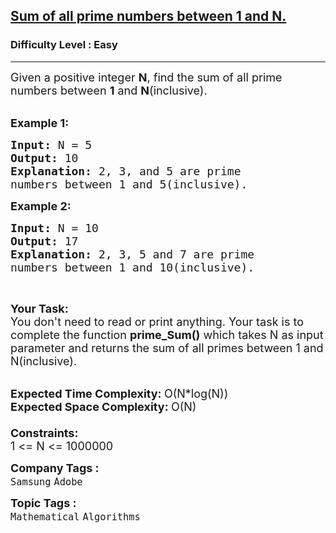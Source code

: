 <h2><a href="https://www.geeksforgeeks.org/problems/sum-of-all-prime-numbers-between-1-and-n4404/1?page=1&category=Mathematical&difficulty=Easy&sortBy=submissions">Sum of all prime numbers between 1 and N.</a></h2><h3>Difficulty Level : Easy</h3><hr><div class="problems_problem_content__Xm_eO"><p><span style="font-size:18px">Given a positive integer <strong>N</strong>, find&nbsp;the sum of all prime numbers between <strong>1</strong> and <strong>N</strong>(inclusive).</span><br>
&nbsp;</p>

<p><span style="font-size:18px"><strong>Example 1:</strong></span></p>

<pre><span style="font-size:18px"><strong>Input: </strong>N = 5
<strong>Output: </strong>10
<strong>Explanation: </strong>2, 3, and 5 are prime
numbers between 1 and 5(inclusive).</span>
</pre>

<p><span style="font-size:18px"><strong>Example 2:</strong></span></p>

<pre><span style="font-size:18px"><strong>Input: </strong>N = 10
<strong>Output: </strong>17
<strong>Explanation: </strong>2, 3, 5 and 7 are prime
numbers between 1 and 10(inclusive).</span>
</pre>

<p>&nbsp;</p>

<p><span style="font-size:18px"><strong>Your&nbsp;Task:</strong></span><br>
<span style="font-size:18px">You don't need to read or print anything. Your task is to complete the function&nbsp;<strong>prime_Sum()</strong>&nbsp;which takes N as input parameter and returns the sum of all primes between 1 and N(inclusive).</span><br>
&nbsp;</p>

<p><span style="font-size:18px"><strong>Expected Time Complexity:&nbsp;</strong>O(N*log(N))<br>
<strong>Expected Space Complexity:&nbsp;</strong>O(N)<br>
<br>
<strong>Constraints:</strong><br>
1 &lt;= N &lt;= 1000000</span></p>
</div><p><span style=font-size:18px><strong>Company Tags : </strong><br><code>Samsung</code>&nbsp;<code>Adobe</code>&nbsp;<br><p><span style=font-size:18px><strong>Topic Tags : </strong><br><code>Mathematical</code>&nbsp;<code>Algorithms</code>&nbsp;